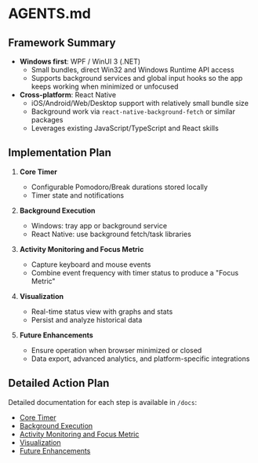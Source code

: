 # AGENTS.md

## Framework Summary

- **Windows first**: WPF / WinUI 3 (.NET)
  - Small bundles, direct Win32 and Windows Runtime API access
  - Supports background services and global input hooks so the app keeps working when minimized or unfocused
- **Cross-platform**: React Native
  - iOS/Android/Web/Desktop support with relatively small bundle size
  - Background work via `react-native-background-fetch` or similar packages
  - Leverages existing JavaScript/TypeScript and React skills

## Implementation Plan

1. **Core Timer**
   - Configurable Pomodoro/Break durations stored locally
   - Timer state and notifications

2. **Background Execution**
   - Windows: tray app or background service
   - React Native: use background fetch/task libraries

3. **Activity Monitoring and Focus Metric**
   - Capture keyboard and mouse events
   - Combine event frequency with timer status to produce a "Focus Metric"

4. **Visualization**
   - Real-time status view with graphs and stats
   - Persist and analyze historical data

5. **Future Enhancements**
   - Ensure operation when browser minimized or closed
   - Data export, advanced analytics, and platform-specific integrations

## Detailed Action Plan

Detailed documentation for each step is available in `/docs`:

- [Core Timer](docs/core-timer.md)
- [Background Execution](docs/background-execution.md)
- [Activity Monitoring and Focus Metric](docs/activity-monitoring.md)
- [Visualization](docs/visualization.md)
- [Future Enhancements](docs/future-enhancements.md)
